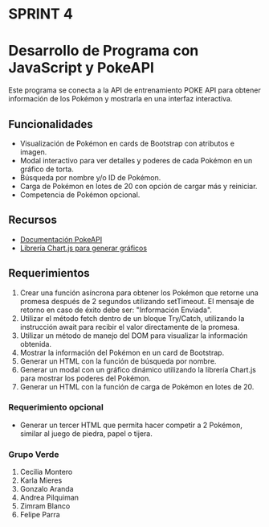 # SPRINT 4 

# Desarrollo de Programa con JavaScript y PokeAPI

Este programa se conecta a la API de entrenamiento POKE API para obtener información de los Pokémon y mostrarla en una interfaz interactiva.

## Funcionalidades

- Visualización de Pokémon en cards de Bootstrap con atributos e imagen.
- Modal interactivo para ver detalles y poderes de cada Pokémon en un gráfico de torta.
- Búsqueda por nombre y/o ID de Pokémon.
- Carga de Pokémon en lotes de 20 con opción de cargar más y reiniciar.
- Competencia de Pokémon opcional.

## Recursos

- [Documentación PokeAPI](https://pokeapi.co/)
- [Librería Chart.js para generar gráficos](https://www.chartjs.org/docs/latest/)

## Requerimientos

1. Crear una función asíncrona para obtener los Pokémon que retorne una promesa después de 2 segundos utilizando setTimeout. El mensaje de retorno en caso de éxito debe ser: "Información Enviada".
2. Utilizar el método fetch dentro de un bloque Try/Catch, utilizando la instrucción await para recibir el valor directamente de la promesa.
3. Utilizar un método de manejo del DOM para visualizar la información obtenida.
4. Mostrar la información del Pokémon en un card de Bootstrap.
5. Generar un HTML con la función de búsqueda por nombre.
6. Generar un modal con un gráfico dinámico utilizando la librería Chart.js para mostrar los poderes del Pokémon.
7. Generar un HTML con la función de carga de Pokémon en lotes de 20.

### Requerimiento opcional

- Generar un tercer HTML que permita hacer competir a 2 Pokémon, similar al juego de piedra, papel o tijera.

### Grupo Verde

1. Cecilia Montero
2. Karla Mieres
3. Gonzalo Aranda
4. Andrea Pilquiman
5. Zimram Blanco
6. Felipe Parra